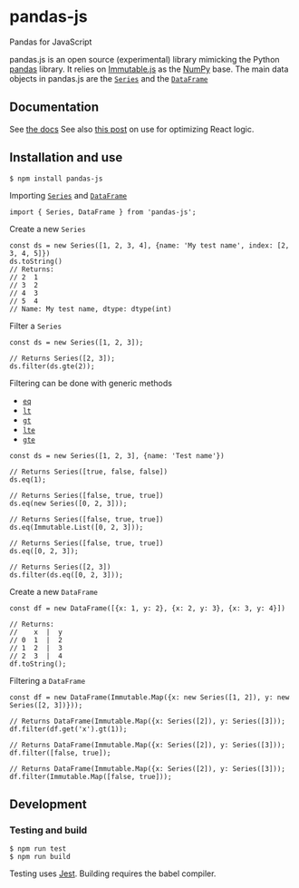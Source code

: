 # pandas-js
Pandas for JavaScript

pandas.js is an open source (experimental) library mimicking the
Python [pandas](http://pandas.pydata.org/) library. It relies on
[Immutable.js](https://facebook.github.io/immutable-js/) as the
[NumPy](http://www.numpy.org/) base. The main data
objects in pandas.js are the [`Series`](#series) and the
[`DataFrame`](#dataframe)

## Documentation

See [the docs](https://stratodem.github.io/pandas.js-docs/)
See also [this post](https://insights.stratodem.com/pandas-immutable-js-2d9bf010639b) on use for optimizing React logic.

## Installation and use
```
$ npm install pandas-js
```

Importing
[`Series`](https://stratodem.github.io/pandas.js-docs/#series)
and
[`DataFrame`](https://stratodem.github.io/pandas.js-docs/#dataframe)
```
import { Series, DataFrame } from 'pandas-js';
```

Create a new `Series`
```
const ds = new Series([1, 2, 3, 4], {name: 'My test name', index: [2, 3, 4, 5]})
ds.toString()
// Returns:
// 2  1
// 3  2
// 4  3
// 5  4
// Name: My test name, dtype: dtype(int)
```

Filter a `Series`
```
const ds = new Series([1, 2, 3]);

// Returns Series([2, 3]);
ds.filter(ds.gte(2));
```

Filtering can be done with generic methods
- [`eq`](https://stratodem.github.io/pandas.js-docs/#series-eq)
- [`lt`](https://stratodem.github.io/pandas.js-docs/#series-lt)
- [`gt`](https://stratodem.github.io/pandas.js-docs/#series-gt)
- [`lte`](https://stratodem.github.io/pandas.js-docs/#series-lte)
- [`gte`](https://stratodem.github.io/pandas.js-docs/#series-gte)

```
const ds = new Series([1, 2, 3], {name: 'Test name'})

// Returns Series([true, false, false])
ds.eq(1);

// Returns Series([false, true, true])
ds.eq(new Series([0, 2, 3]));

// Returns Series([false, true, true])
ds.eq(Immutable.List([0, 2, 3]));

// Returns Series([false, true, true])
ds.eq([0, 2, 3]);

// Returns Series([2, 3])
ds.filter(ds.eq([0, 2, 3]));
```

Create a new `DataFrame`
```
const df = new DataFrame([{x: 1, y: 2}, {x: 2, y: 3}, {x: 3, y: 4}])

// Returns:
//    x  |  y
// 0  1  |  2
// 1  2  |  3
// 2  3  |  4
df.toString();
```

Filtering a `DataFrame`

```
const df = new DataFrame(Immutable.Map({x: new Series([1, 2]), y: new Series([2, 3])}));

// Returns DataFrame(Immutable.Map({x: Series([2]), y: Series([3]));
df.filter(df.get('x').gt(1));

// Returns DataFrame(Immutable.Map({x: Series([2]), y: Series([3]));
df.filter([false, true]);

// Returns DataFrame(Immutable.Map({x: Series([2]), y: Series([3]));
df.filter(Immutable.Map([false, true]));
```

## Development

### Testing and build
```
$ npm run test
$ npm run build
```
Testing uses [Jest](https://facebook.github.io/jest/). Building requires the babel compiler.
